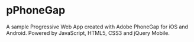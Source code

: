 # pPhoneGap
A sample Progressive Web App created with Adobe PhoneGap for iOS and Android. Powered by JavaScript, HTML5, CSS3 and jQuery Mobile.
